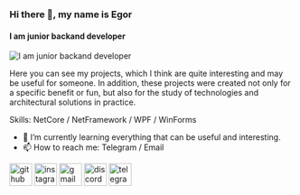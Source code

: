 ### Hi there 👋, my name is Egor
#### I am junior backand developer
![I am junior backand developer](https://i.postimg.cc/T3JTC35C/CyberRat.jpg)

Here you can see my projects, which I think are quite interesting and may be useful for someone.
In addition, these projects were created not only for a specific benefit or fun, but also for the study of technologies and architectural solutions in practice.

Skills: NetCore / NetFramework / WPF / WinForms

- 🌱 I’m currently learning everything that can be useful and interesting. 
- 📫 How to reach me: Telegram / Email  


[<img src='https://cdn.jsdelivr.net/npm/simple-icons@3.0.1/icons/github.svg' alt='github' height='40'>](https://github.com/AkaCyberRat)  [<img src='https://cdn.jsdelivr.net/npm/simple-icons@3.0.1/icons/instagram.svg' alt='instagram' height='40'>](https://www.instagram.com/akacyberrat/)  [<img src='https://cdn.jsdelivr.net/npm/simple-icons@3.0.1/icons/gmail.svg' alt='gmail' height='40'>](mailto:andrejchuk01@gmail.com)  [<img src='https://cdn.jsdelivr.net/npm/simple-icons@3.0.1/icons/discord.svg' alt='discord' height='40'>](https://discordapp.com/users/739491618930819182)  [<img src='https://cdn.jsdelivr.net/npm/simple-icons@3.0.1/icons/telegram.svg' alt='telegram' height='40'>](https://t.me/AkaCyberRat)  


